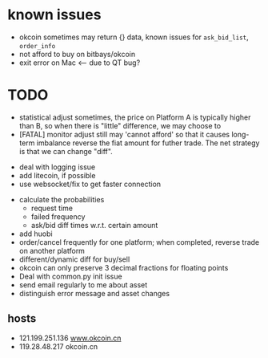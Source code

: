 # known issues
* okcoin sometimes may return {} data, known issues for `ask_bid_list`, `order_info`
* not afford to buy on bitbays/okcoin
* exit error on Mac <-- due to QT bug?

# TODO
* statistical adjust
   sometimes, the price on Platform A is typically higher than B, so when there is "little" difference, we may choose to
* [FATAL] monitor adjust still may 'cannot afford' so that it causes long-term imbalance
reverse the fiat amount for futher trade. The net strategy is that we can change "diff".
- deal with logging issue
- add litecoin, if possible
- use websocket/fix to get faster connection
* calculate the probabilities
    - request time
    - failed frequency
    - ask/bid diff times w.r.t. certain amount
* add huobi
* order/cancel frequently for one platform; when completed, reverse trade on another platform
* different/dynamic diff for buy/sell
* okcoin can only preserve 3 decimal fractions for floating points
* Deal with common.py init issue
* send email regularly to me about asset
* distinguish error message and asset changes

## hosts
- 121.199.251.136 www.okcoin.cn
- 119.28.48.217   okcoin.cn
